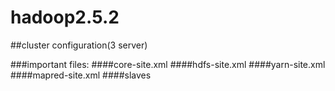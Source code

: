# hadoop2.5.2
##cluster configuration(3 server)

###important files:
####core-site.xml
####hdfs-site.xml
####yarn-site.xml
####mapred-site.xml
####slaves
